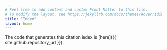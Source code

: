 ```yaml
---
# Feel free to add content and custom Front Matter to this file.
# To modify the layout, see https://jekyllrb.com/docs/themes/#overriding-theme-defaults
title: "Index"
layout: home
---
```


The code that generates this citation index is [here]({{ site.github.repository_url }}).
